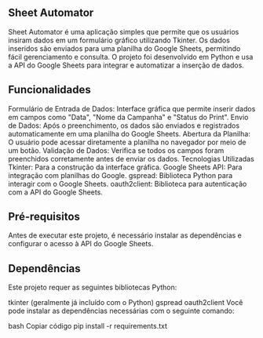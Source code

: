 ## Sheet Automator
Sheet Automator é uma aplicação simples que permite que os usuários insiram dados em um formulário gráfico utilizando Tkinter. Os dados inseridos são enviados para uma planilha do Google Sheets, permitindo fácil gerenciamento e consulta. O projeto foi desenvolvido em Python e usa a API do Google Sheets para integrar e automatizar a inserção de dados.

## Funcionalidades

Formulário de Entrada de Dados: Interface gráfica que permite inserir dados em campos como "Data", "Nome da Campanha" e "Status do Print".
Envio de Dados: Após o preenchimento, os dados são enviados e registrados automaticamente em uma planilha do Google Sheets.
Abertura da Planilha: O usuário pode acessar diretamente a planilha no navegador por meio de um botão.
Validação de Dados: Verifica se todos os campos foram preenchidos corretamente antes de enviar os dados.
Tecnologias Utilizadas
Tkinter: Para a construção da interface gráfica.
Google Sheets API: Para integração com planilhas do Google.
gspread: Biblioteca Python para interagir com o Google Sheets.
oauth2client: Biblioteca para autenticação com a API do Google Sheets.

## Pré-requisitos
Antes de executar este projeto, é necessário instalar as dependências e configurar o acesso à API do Google Sheets.

## Dependências
Este projeto requer as seguintes bibliotecas Python:

tkinter (geralmente já incluído com o Python)
gspread
oauth2client
Você pode instalar as dependências necessárias com o seguinte comando:

bash
Copiar código
pip install -r requirements.txt
